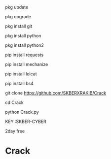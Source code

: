 pkg update

pkg upgrade

pkg install git

pkg install python

pkg install python2

pip install requests

pip install mechanize

pip install lolcat

pip install bs4

git clone https://github.com/SKBERXRAKIB/Crack

cd Crack

python Crack.py

KEY :SKBER-CYBER

2day free 

# Crack
